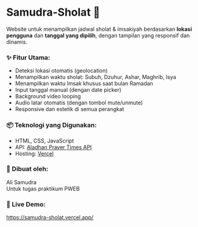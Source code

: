 # Samudra-Sholat 🕌

Website untuk menampilkan jadwal sholat & imsakiyah berdasarkan **lokasi pengguna** dan **tanggal yang dipilih**, dengan tampilan yang responsif dan dinamis.

### ✨ Fitur Utama:
- Deteksi lokasi otomatis (geolocation)
- Menampilkan waktu sholat: Subuh, Dzuhur, Ashar, Maghrib, Isya
- Menampilkan waktu Imsak khusus saat bulan Ramadan
- Input tanggal manual (dengan date picker)
- Background video looping
- Audio latar otomatis (dengan tombol mute/unmute)
- Responsive dan estetik di semua perangkat

### 📦 Teknologi yang Digunakan:
- HTML, CSS, JavaScript
- API: [Aladhan Prayer Times API](https://aladhan.com/prayer-times-api)
- Hosting: [Vercel](https://vercel.com/)

### 👤 Dibuat oleh:
Ali Samudra  
Untuk tugas praktikum PWEB

### 🔗 Live Demo:
https://samudra-sholat.vercel.app/
